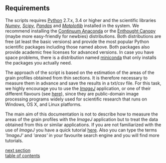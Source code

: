 Requirements
-------------

The scripts requires [Python][1] 2.7.x, 3.4 or higher and the scientific libraries [*Numpy*][2], [*Scipy*][3], [*Pandas*][9] and [*Matplotlib*][4] installed in the system. We recommend installing the [Continuum Anaconda][5] or the [Enthought Canopy][6] (maybe more easy-friendly for newbies) distributions. Both distributions are free (at least the basic versions) and provide the most popular Python scientific packages including those named above. Both packages also provide academic free licenses for advanced versions. In case you have space problems, there is a distribution named [miniconda][7] that only installs the packages you actually need.

The approach of the script is based on the estimation of the areas of the grain profiles obtained from thin sections. It is therefore necessary to measure them in advance and save the results in a txt/csv file. For this task, we highly encourage you to use the [*ImageJ*][8] application, or one of their different flavours (see [here](http://fiji.sc/ImageJ)), since they are public-domain image processing programs widely used for scientific research that runs on Windows, OS X, and Linux platforms.

The main aim of this documentation is not to describe how to measure the areas of the grain profiles with the *ImageJ* application but to treat the data obtained from this or similar applications. If you are not familiarized with the use of *ImageJ* you have a quick tutorial [here](https://github.com/marcoalopez/GrainSizeTools/blob/master/DOCS/imageJ_tutorial.md). Also you can type the terms *'ImageJ'* and *'areas'* in your favourite search engine and you will find more tutorials. 



[next section](https://github.com/marcoalopez/GrainSizeTools/blob/master/DOCS/brief_tutorial.md)  
[table of contents](https://github.com/marcoalopez/GrainSizeTools/blob/master/DOCS/tableOfContents.md)



[1]: https://www.python.org/

[2]: http://www.numpy.org/

[3]: http://www.scipy.org/

[4]: http://matplotlib.org/

[5]: https://store.continuum.io/cshop/anaconda/

[6]: https://www.enthought.com/products/canopy/

[7]: http://conda.pydata.org/miniconda.html

[8]: http://rsbweb.nih.gov/ij/

[9]: http://pandas.pydata.org
